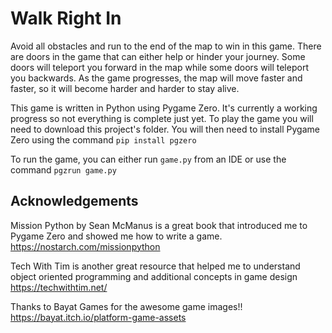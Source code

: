 # Walk Right In
Avoid all obstacles and run to the end of the map to win in this game. There are doors in the game that can either help or hinder your journey. Some doors will teleport you forward in the map while some doors will teleport you backwards. As the game progresses, the map will move faster and faster, so it will become harder and harder to stay alive.

This game is written in Python using Pygame Zero. It's currently a working progress so not everything is complete just yet. To play the game you will need to download this project's folder. You will then need to install Pygame Zero using the command `pip install pgzero`

To run the game, you can either run `game.py` from an IDE or use the command `pgzrun game.py`

## Acknowledgements
Mission Python by Sean McManus is a great book that introduced me to Pygame Zero and showed me how to write a game. https://nostarch.com/missionpython

Tech With Tim is another great resource that helped me to understand object oriented programming and additional concepts in game design https://techwithtim.net/

Thanks to Bayat Games for the awesome game images!! https://bayat.itch.io/platform-game-assets